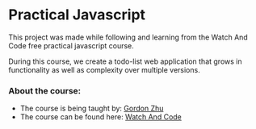 # Practical Javascript 

This project was made while following and learning from the Watch And Code free practical javascript course.

During this course, we create a todo-list web application that grows in functionality as well as complexity over multiple versions.

### About the course:

* The course is being taught by: [Gordon Zhu](https://twitter.com/gordon_zhu)
* The course can be found here: [Watch And Code](https://watchandcode.com/)